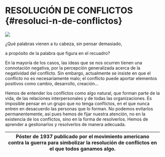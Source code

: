 # RESOLUCIÓN DE CONFLICTOS {#resoluci-n-de-conflictos}

![](images/image1.png)

¿Qué palabras vienen a tu cabeza, sin pensar demasiado,

 a propósito de la palabra que figura en el recuadro?

En la mayoría de los casos, las ideas que se nos ocurren tienen una connotación negativa, por la percepción generalizada acerca de la negatividad del conflicto. Sin embargo, actualmente se insiste en que el conflicto no es necesariamente malo; el conflicto puede aportar elementos positivos como cambio, desarrollo, creación…

Hemos de entender los conflictos como algo natural, que forman parte de la vida, de las relaciones interpersonales y de todas las organizaciones. Es imposible pensar en un grupo que no tenga conflictos, en el que nunca entren en desacuerdo las personas que lo forman. No podemos evitarlos permanentemente, así pues hemos de fijar nuestra atención, no en la existencia de los conflictos, sino en la forma de resolverlos. Hemos de aprender a gestionarlos y resolverlos de manera adecuada.

| Póster de 1937 publicado  por el movimiento americano contra la guerra para simbolizar la resolución de conflictos en el que todos ganamos algo. |
| --- |